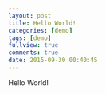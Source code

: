 ```yaml
---
layout: post
title: Hello World!
categories: [demo]
tags: [demo]
fullview: true
comments: true
date: 2015-09-30 00:40:45
---
```


Hello World!
